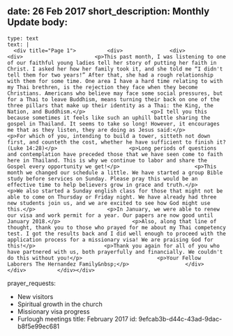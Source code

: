 date: 26 Feb 2017
short_description: Monthly Update
body:
  - 
    type: text
    text: |
      <div title="Page 1">			<div>				<div>					<div>						<p>This past month, I was listening to one of our faithful young ladies tell her story of putting her faith in Christ. I asked her how her family took it, and she told me “I didn't tell them for two years!” After that, she had a rough relationship with them for some time. One area I have a hard time relating to with my Thai brethren, is the rejection they face when they become Christians. Americans who believe may face some social pressures, but for a Thai to leave Buddhism, means turning their back on one of the three pillars that make up their identity as a Thai: the King, the Nation, and Buddhism.</p>						<p>I tell you this because sometimes it feels like such an uphill battle sharing the gospel in Thailand. It seems to take so long! However, it encourages me that as they listen, they are doing as Jesus said:</p>						<p>For which of you, intending to build a tower, sitteth not down first, and counteth the cost, whether he have sufficient to finish it? (Luke 14:28)</p>						<p>Long periods of questions and contemplation have preceded those that we have seen come to faith here in Thailand. This is why we continue to labor and share the Gospel every opportunity we get!</p>						<p>This month we changed our schedule a little. We have started a group Bible study before services on Sunday. Please pray this would be an effective time to help believers grow in grace and truth.</p>						<p>We also started a Sunday english class for those that might not be able to come on Thursday or Friday night. We have already had three new students join us, and we are excited to see how God might use this.</p>						<p>In January, we were able to renew our visa and work permit for a year. Our papers are now good until January 2018.</p>						<p>Also, along that line of thought, thank you to those who prayed for me about my Thai competency test. I got the results back and I did well enough to proceed with the application process for a missionary visa! We are praising God for this!</p>						<p>Thank you again for all of you who have partnered with us, both prayerfully and financially. We couldn't do this without you!</p>						<p>Your Fellow Laborers The Hernandez Family&nbsp;</p>					</div>				</div>			</div></div>
prayer_requests:
  - New visitors
  - Spiritual growth in the church
  - Missionary visa progress
  - Furlough meetings
title: February 2017
id: 9efcab3b-d44c-43ad-9dac-b8f5e99ec681
